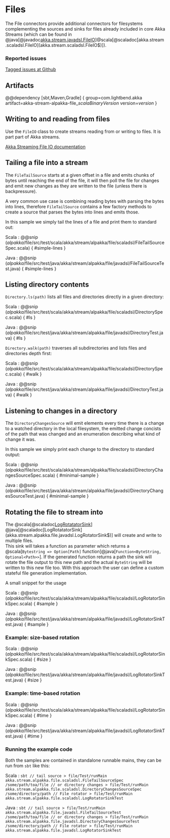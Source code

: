 # Files

The File connectors provide additional connectors for filesystems complementing
the sources and sinks for files already included in core Akka Streams
(which can be found in @java[@javadoc[akka.stream.javadsl.FileIO](akka.stream.javadsl.FileIO$)]@scala[@scaladoc[akka.stream.scaladsl.FileIO](akka.stream.scaladsl.FileIO$)]).

### Reported issues

[Tagged issues at Github](https://github.com/akka/alpakka/labels/p%3Afile)

## Artifacts

@@dependency [sbt,Maven,Gradle] {
  group=com.lightbend.akka
  artifact=akka-stream-alpakka-file_$scalaBinaryVersion$
  version=$version$
}

## Writing to and reading from files

Use the `FileIO` class to create streams reading from or writing to files. It is part part of Akka streams. 

[Akka Streaming File IO documentation](https://doc.akka.io/docs/akka/current/stream/stream-io.html#streaming-file-io)


## Tailing a file into a stream

The `FileTailSource` starts at a given offset in a file and emits chunks of bytes until reaching
the end of the file, it will then poll the file for changes and emit new changes as they are written
 to the file (unless there is backpressure).

A very common use case is combining reading bytes with parsing the bytes into lines, therefore
`FileTailSource` contains a few factory methods to create a source that parses the bytes into
lines and emits those.

In this sample we simply tail the lines of a file and print them to standard out:

Scala
: @@snip ($alpakka$/file/src/test/scala/akka/stream/alpakka/file/scaladsl/FileTailSourceSpec.scala) { #simple-lines }

Java
: @@snip ($alpakka$/file/src/test/java/akka/stream/alpakka/file/javadsl/FileTailSourceTest.java) { #simple-lines }

## Listing directory contents

`Directory.ls(path)` lists all files and directories
directly in a given directory:

Scala
: @@snip ($alpakka$/file/src/test/scala/akka/stream/alpakka/file/scaladsl/DirectorySpec.scala) { #ls }

Java
: @@snip ($alpakka$/file/src/test/java/akka/stream/alpakka/file/javadsl/DirectoryTest.java) { #ls }

`Directory.walk(path)` traverses all subdirectories and lists
files and directories depth first:

Scala
: @@snip ($alpakka$/file/src/test/scala/akka/stream/alpakka/file/scaladsl/DirectorySpec.scala) { #walk }

Java
: @@snip ($alpakka$/file/src/test/java/akka/stream/alpakka/file/javadsl/DirectoryTest.java) { #walk }

## Listening to changes in a directory

The `DirectoryChangesSource` will emit elements every time there is a change to a watched directory
in the local filesystem, the emitted change concists of the path that was changed and an enumeration
describing what kind of change it was.

In this sample we simply print each change to the directory to standard output:

Scala
: @@snip ($alpakka$/file/src/test/scala/akka/stream/alpakka/file/scaladsl/DirectoryChangesSourceSpec.scala) { #minimal-sample }

Java
: @@snip ($alpakka$/file/src/test/java/akka/stream/alpakka/file/javadsl/DirectoryChangesSourceTest.java) { #minimal-sample }

## Rotating the file to stream into 

The @scala[@scaladoc[LogRotatatorSink](akka.stream.alpakka.file.scaladsl.LogRotatorSink$)]
 @java[@scaladoc[LogRotatatorSink](akka.stream.alpakka.file.javadsl.LogRotatorSink$)] will create and 
 write to multiple files.  
This sink will takes a function as parameter which returns a
 @scala[`Bytestring => Option[Path]` function]@java[`Function<ByteString, Optional<Path>>`]. If the generated function returns a path
 the sink will rotate the file output to this new path and the actual `ByteString` will be
  written to this new file too.
 With this approach the user can define a custom stateful file generation implementation.

A small snippet for the usage

Scala
: @@snip ($alpakka$/file/src/test/scala/akka/stream/alpakka/file/scaladsl/LogRotatorSinkSpec.scala) { #sample }

Java
: @@snip ($alpakka$/file/src/test/java/akka/stream/alpakka/file/javadsl/LogRotatorSinkTest.java) { #sample }

### Example: size-based rotation

Scala
: @@snip ($alpakka$/file/src/test/scala/akka/stream/alpakka/file/scaladsl/LogRotatorSinkSpec.scala) { #size }

Java
: @@snip ($alpakka$/file/src/test/java/akka/stream/alpakka/file/javadsl/LogRotatorSinkTest.java) { #size }

### Example: time-based rotation

Scala
: @@snip ($alpakka$/file/src/test/scala/akka/stream/alpakka/file/scaladsl/LogRotatorSinkSpec.scala) { #time }

Java
: @@snip ($alpakka$/file/src/test/java/akka/stream/alpakka/file/javadsl/LogRotatorSinkTest.java) { #time }

### Running the example code

Both the samples are contained in standalone runnable mains, they can be run
 from `sbt` like this:

Scala
:   ```
    sbt
    // tail source
    > file/Test/runMain akka.stream.alpakka.file.scaladsl.FileTailSourceSpec /some/path/toa/file
    // or directory changes
    > file/Test/runMain akka.stream.alpakka.file.scaladsl.DirectoryChangesSourceSpec /some/directory/path
    // File rotator
    > file/Test/runMain akka.stream.alpakka.file.scaladsl.LogRotatorSinkTest
    ```

Java
:   ```
    sbt
    // tail source
    > file/Test/runMain akka.stream.alpakka.file.javadsl.FileTailSourceTest /some/path/toa/file
    // or directory changes
    > file/Test/runMain akka.stream.alpakka.file.javadsl.DirectoryChangesSourceTest /some/directory/path
    // File rotator
    > file/Test/runMain akka.stream.alpakka.file.javadsl.LogRotatorSinkTest
    ```
